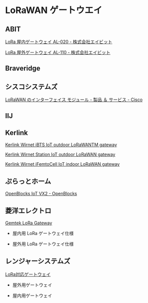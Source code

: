 LoRaWAN ゲートウエイ
===================

## ABIT

[LoRa 屋内ゲートウェイ AL-020 - 株式会社エイビット](http://www.abit.co.jp/products/al020/)

[LoRa 屋外ゲートウェイ AL-110 - 株式会社エイビット](http://www.abit.co.jp/products/al110/)

## Braveridge

## シスコシステムズ

[LoRaWAN のインターフェイス モジュール - 製品 ＆ サービス - Cisco](https://www.cisco.com/c/ja_jp/products/routers/wireless-gateway-lorawan/index.html)

## IIJ

## Kerlink

[Kerlink Wirnet iBTS IoT outdoor LoRaWANTM gateway](https://www.kerlink.com/product/wirnet-ibts/)

[Kerlink Wirnet Station IoT outdoor LoRaWAN gateway](https://www.kerlink.com/product/wirnet-station/)

[Kerlink Wirnet iFemtoCell IoT indoor LoRaWAN gateway](https://www.kerlink.com/product/wirnet-ifemtocell/)

## ぷらっとホーム

[OpenBlocks IoT VX2 - OpenBlocks](https://openblocks.plathome.co.jp/products/obs_iot/vx2/)

## 菱洋エレクトロ

[Gemtek LoRa Gateway](http://www.ryoyo-web.jp/semi/detail_solution/1511869717-555435/)

- 屋内用 LoRa ゲートウェイ仕様

- 屋外用 LoRa ゲートウェイ仕様

## レンジャーシステムズ

[LoRa対応ゲートウェイ](http://www.ranger-systems.co.jp/iot/lorawan.html)

- 屋外用ゲートウェイ

- 屋内用ゲートウェイ

